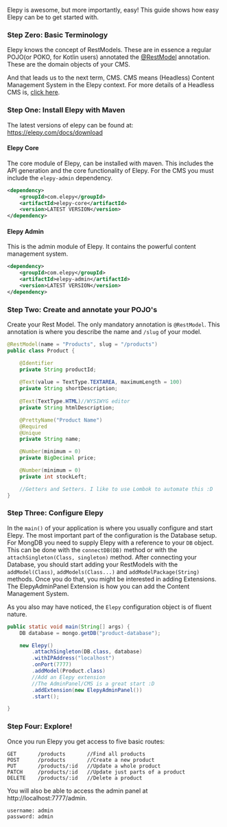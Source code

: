 Elepy is awesome, but more importantly, easy! This guide shows how easy Elepy can be to get started with.

### Step Zero: Basic Terminology
Elepy knows the concept of RestModels. These are in essence a regular POJO(or POKO, for Kotlin users) annotated the [@RestModel](/docs/annotations#restmodel) annotation. These are the domain objects of your CMS.

And that leads us to the next term, CMS. CMS means (Headless) Content Management System in the Elepy context. For more details of a Headless CMS is, [click here](https://en.wikipedia.org/wiki/Headless_content_management_system).

### Step One: Install Elepy with Maven
The latest versions of elepy can be found at: https://elepy.com/docs/download
#### Elepy Core
The core module of Elepy, can be installed with maven. This includes the API generation and the core functionality of Elepy. For the CMS you must include the `elepy-admin` dependency.
``` xml
<dependency>
    <groupId>com.elepy</groupId>
    <artifactId>elepy-core</artifactId>
    <version>LATEST VERSION</version>
</dependency>
```

#### Elepy Admin
This is the admin module of Elepy. It contains the powerful content management system.
``` xml
<dependency>
    <groupId>com.elepy</groupId>
    <artifactId>elepy-admin</artifactId>
    <version>LATEST VERSION</version>
</dependency>
```

### Step Two: Create and annotate your POJO's
Create your Rest Model. The only mandatory annotation is `@RestModel`. This annotation is where you describe the name and `/slug` of your model. 
``` java
@RestModel(name = "Products", slug = "/products")
public class Product {

    @Identifier
    private String productId;
    
    @Text(value = TextType.TEXTAREA, maximumLength = 100)
    private String shortDescription;
    
    @Text(TextType.HTML)//WYSIWYG editor
    private String htmlDescription;

    @PrettyName("Product Name")
    @Required
    @Unique
    private String name;

    @Number(minimum = 0)
    private BigDecimal price;

    @Number(minimum = 0)
    private int stockLeft;

    //Getters and Setters. I like to use Lombok to automate this :D
}
```
### Step Three: Configure Elepy

In the `main()` of your application is where you usually configure and start Elepy. The most important part of the configuration is the Database setup. For MongDB you need to supply Elepy with a reference to your `DB` object. This can be done with the `connectDB(DB)` method or with the `attachSingleton(Class, singleton)` method. After connecting your Database, you should start adding your RestModels with the `addModel(Class)`, `addModels(Class...)` and `addModelPackage(String)` methods. Once you do that, you might be interested in adding Extensions. The ElepyAdminPanel Extension is how you can add the Content Management System.

As you also may have noticed, the `Elepy` configuration object is of fluent nature.
``` java
public static void main(String[] args) {
    DB database = mongo.getDB("product-database");

    new Elepy()
        .attachSingleton(DB.class, database)
        .withIPAddress("localhost")
        .onPort(7777)
        .addModel(Product.class)
        //Add an Elepy extension
        //The AdminPanel/CMS is a great start :D
        .addExtension(new ElepyAdminPanel())
        .start();

}
```

### Step Four: Explore!

Once you run Elepy you get access to five basic routes:
```
GET       /products       //Find all products
POST      /products       //Create a new product
PUT       /products/:id   //Update a whole product
PATCH     /products/:id   //Update just parts of a product
DELETE    /products/:id   //Delete a product
```

You will also be able to access the admin panel at http://localhost:7777/admin.

```
username: admin
password: admin
```